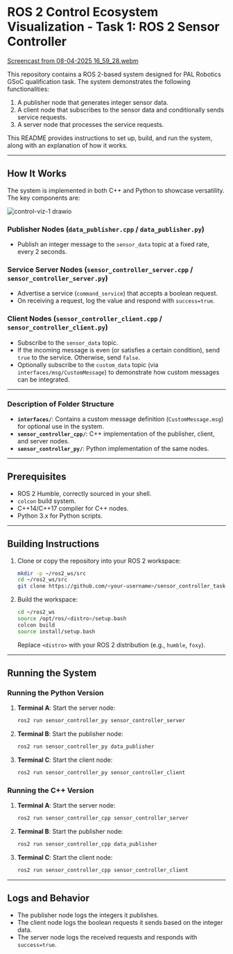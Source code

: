 # ROS 2 Control Ecosystem Visualization - Task 1: ROS 2 Sensor Controller

[Screencast from 08-04-2025 16_59_28.webm](https://github.com/user-attachments/assets/1155ca00-02c5-4ec9-864b-88d1f8faf61b)


This repository contains a ROS 2-based system designed for PAL Robotics GSoC qualification task. The system demonstrates the following functionalities:
1. A publisher node that generates integer sensor data.
2. A client node that subscribes to the sensor data and conditionally sends service requests.
3. A server node that processes the service requests.

This README provides instructions to set up, build, and run the system, along with an explanation of how it works.

---

## How It Works

The system is implemented in both C++ and Python to showcase versatility. The key components are:

![control-viz-1 drawio](https://github.com/user-attachments/assets/bc22f4da-ac05-420c-8fb7-5d55569eebb3)

### Publisher Nodes (`data_publisher.cpp` / `data_publisher.py`)
- Publish an integer message to the `sensor_data` topic at a fixed rate, every 2 seconds.

### Service Server Nodes (`sensor_controller_server.cpp` / `sensor_controller_server.py`)
- Advertise a service (`command_service`) that accepts a boolean request.
- On receiving a request, log the value and respond with `success=true`.

### Client Nodes (`sensor_controller_client.cpp` / `sensor_controller_client.py`)
- Subscribe to the `sensor_data` topic.
- If the incoming message is even (or satisfies a certain condition), send `true` to the service. Otherwise, send `false`.
- Optionally subscribe to the `custom_data` topic (via `interfaces/msg/CustomMessage`) to demonstrate how custom messages can be integrated.

---

### Description of Folder Structure

- **`interfaces/`**: Contains a custom message definition (`CustomMessage.msg`) for optional use in the system.
- **`sensor_controller_cpp/`**: C++ implementation of the publisher, client, and server nodes.
- **`sensor_controller_py/`**: Python implementation of the same nodes.

---

## Prerequisites

- ROS 2 Humble, correctly sourced in your shell.
- `colcon` build system.
- C++14/C++17 compiler for C++ nodes.
- Python 3.x for Python scripts.

---

## Building Instructions

1. Clone or copy the repository into your ROS 2 workspace:
   ```bash
   mkdir -p ~/ros2_ws/src
   cd ~/ros2_ws/src
   git clone https://github.com/<your-username>/sensor_controller_task.git
   ```

2. Build the workspace:
   ```bash
   cd ~/ros2_ws
   source /opt/ros/<distro>/setup.bash
   colcon build
   source install/setup.bash
   ```
   Replace `<distro>` with your ROS 2 distribution (e.g., `humble`, `foxy`).

---

## Running the System

### Running the Python Version

1. **Terminal A**: Start the server node:
   ```bash
   ros2 run sensor_controller_py sensor_controller_server
   ```

2. **Terminal B**: Start the publisher node:
   ```bash
   ros2 run sensor_controller_py data_publisher
   ```

3. **Terminal C**: Start the client node:
   ```bash
   ros2 run sensor_controller_py sensor_controller_client
   ```

### Running the C++ Version

1. **Terminal A**: Start the server node:
   ```bash
   ros2 run sensor_controller_cpp sensor_controller_server
   ```

2. **Terminal B**: Start the publisher node:
   ```bash
   ros2 run sensor_controller_cpp data_publisher
   ```

3. **Terminal C**: Start the client node:
   ```bash
   ros2 run sensor_controller_cpp sensor_controller_client
   ```

---

## Logs and Behavior

- The publisher node logs the integers it publishes.
- The client node logs the boolean requests it sends based on the integer data.
- The server node logs the received requests and responds with `success=true`.

